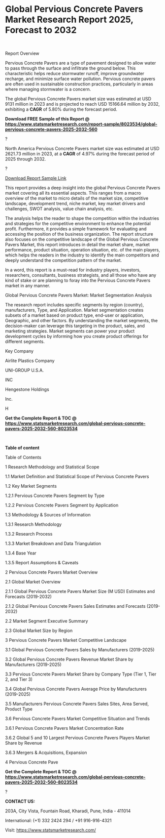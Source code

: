 <h1>Global Pervious Concrete Pavers Market Research Report 2025, Forecast to 2032</h1><br/><p>Report Overview</p>
 
 
 
 <p>Pervious Concrete Pavers are a type of pavement designed to allow water to pass through the surface and infiltrate the ground below. This characteristic helps reduce stormwater runoff, improve groundwater recharge, and minimize surface water pollution. Pervious concrete pavers are often used in sustainable construction practices, particularly in areas where managing stormwater is a concern.</p>
 
 
 
 <p>The global Pervious Concrete Pavers market size was estimated at USD 9131 million in 2023 and is projected to reach USD 15166.64 million by 2032, exhibiting a <strong>CAGR</strong> of 5.80% during the forecast period.</p>
 
 
 
 <div><b>Download FREE Sample of this Report @ <a href="https://www.statsmarketresearch.com/download-free-sample/8023534/global-pervious-concrete-pavers-2025-2032-560">https://www.statsmarketresearch.com/report-sample/8023534/global-pervious-concrete-pavers-2025-2032-560</a></b></div>
 
 
 
 <p>? </p>
 
 
 
 <p>North America Pervious Concrete Pavers market size was estimated at USD 2621.73 million in 2023, at a <strong>CAGR</strong> of 4.97% during the forecast period of 2025 through 2032.</p>
 
 
 
 <p>? </p>
 
 
 
 <p><a href="https://www.statsmarketresearch.com/download-free-sample/8023534/global-pervious-concrete-pavers-2025-2032-560">Download Report Sample Link</a></p>
 
 
 
 <p>This report provides a deep insight into the global Pervious Concrete Pavers market covering all its essential aspects. This ranges from a macro overview of the market to micro details of the market size, competitive landscape, development trend, niche market, key market drivers and challenges, SWOT analysis, value chain analysis, etc.</p>
 
 
 
 <p>The analysis helps the reader to shape the competition within the industries and strategies for the competitive environment to enhance the potential profit. Furthermore, it provides a simple framework for evaluating and accessing the position of the business organization. The report structure also focuses on the competitive landscape of the Global Pervious Concrete Pavers Market, this report introduces in detail the market share, market performance, product situation, operation situation, etc. of the main players, which helps the readers in the industry to identify the main competitors and deeply understand the competition pattern of the market.</p>
 
 
 
 <p>In a word, this report is a must-read for industry players, investors, researchers, consultants, business strategists, and all those who have any kind of stake or are planning to foray into the Pervious Concrete Pavers market in any manner.</p>
 
 
 
 <p>Global Pervious Concrete Pavers Market: Market Segmentation Analysis</p>
 
 
 
 <p>The research report includes specific segments by region (country), manufacturers, Type, and Application. Market segmentation creates subsets of a market based on product type, end-user or application, Geographic, and other factors. By understanding the market segments, the decision-maker can leverage this targeting in the product, sales, and marketing strategies. Market segments can power your product development cycles by informing how you create product offerings for different segments.</p>
 
 
 
 <p>Key Company</p>
 
 
 
 <p>Airlite Plastics Company</p>
 
 
 
 <p>UNI-GROUP U.S.A.</p>
 
 
 
 <p>INC</p>
 
 
 
 <p>Hengestone Holdings</p>
 
 
 
 <p>Inc.</p>
 
 
 
 <p>H</p>
 
 
 
 <div><b>Get the Complete Report & TOC @ <a href="https://www.statsmarketresearch.com/global-pervious-concrete-pavers-2025-2032-560-8023534">https://www.statsmarketresearch.com/global-pervious-concrete-pavers-2025-2032-560-8023534</a></b></div>
 
 
 
 <p><br />
 
 <b>Table of content</b></p>
 
 
 
 <p>Table of Contents<br />
 
 1 Research Methodology and Statistical Scope<br />
 
 1.1 Market Definition and Statistical Scope of Pervious Concrete Pavers<br />
 
 1.2 Key Market Segments<br />
 
 1.2.1 Pervious Concrete Pavers Segment by Type<br />
 
 1.2.2 Pervious Concrete Pavers Segment by Application<br />
 
 1.3 Methodology & Sources of Information<br />
 
 1.3.1 Research Methodology<br />
 
 1.3.2 Research Process<br />
 
 1.3.3 Market Breakdown and Data Triangulation<br />
 
 1.3.4 Base Year<br />
 
 1.3.5 Report Assumptions & Caveats<br />
 
 2 Pervious Concrete Pavers Market Overview<br />
 
 2.1 Global Market Overview<br />
 
 2.1.1 Global Pervious Concrete Pavers Market Size (M USD) Estimates and Forecasts (2019-2032)<br />
 
 2.1.2 Global Pervious Concrete Pavers Sales Estimates and Forecasts (2019-2032)<br />
 
 2.2 Market Segment Executive Summary<br />
 
 2.3 Global Market Size by Region<br />
 
 3 Pervious Concrete Pavers Market Competitive Landscape<br />
 
 3.1 Global Pervious Concrete Pavers Sales by Manufacturers (2019-2025)<br />
 
 3.2 Global Pervious Concrete Pavers Revenue Market Share by Manufacturers (2019-2025)<br />
 
 3.3 Pervious Concrete Pavers Market Share by Company Type (Tier 1, Tier 2, and Tier 3)<br />
 
 3.4 Global Pervious Concrete Pavers Average Price by Manufacturers (2019-2025)<br />
 
 3.5 Manufacturers Pervious Concrete Pavers Sales Sites, Area Served, Product Type<br />
 
 3.6 Pervious Concrete Pavers Market Competitive Situation and Trends<br />
 
 3.6.1 Pervious Concrete Pavers Market Concentration Rate<br />
 
 3.6.2 Global 5 and 10 Largest Pervious Concrete Pavers Players Market Share by Revenue<br />
 
 3.6.3 Mergers & Acquisitions, Expansion<br />
 
 4 Pervious Concrete Pave</p>
 
 
 
 <div><b>Get the Complete Report & TOC @ <a href="https://www.statsmarketresearch.com/global-pervious-concrete-pavers-2025-2032-560-8023534">https://www.statsmarketresearch.com/global-pervious-concrete-pavers-2025-2032-560-8023534</a></b></div>
 
 
 
 <p>? </p>
 
 
 
 <p><b>CONTACT US:</b><br />
 
 203A, City Vista, Fountain Road, Kharadi, Pune, India - 411014<br />
 
 International: (+1) 332 2424 294 / +91 916-916-4321<br />
 
 Visit: <a href="https://www.statsmarketresearch.com/">https://www.statsmarketresearch.com/</a></p>